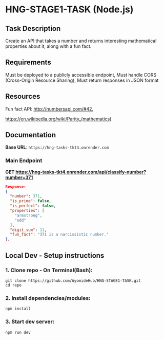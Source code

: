 # HNG-STAGE1-TASK (Node.js)

## Task Description
Create an API that takes a number and returns interesting mathematical properties about it, along with a fun fact.

## Requirements
 Must be deployed to a publicly accessible endpoint,
 Must handle CORS (Cross-Origin Resource Sharing),
 Must return responses in JSON format

## Resources
 Fun fact API: http://numbersapi.com/#42,
 
https://en.wikipedia.org/wiki/Parity_(mathematics)


## Documentation

**Base URL**: `https://hng-tasks-tkt4.onrender.com`

### Main Endpoint
**GET   https://hng-tasks-tkt4.onrender.com/api/classify-number?number=371**
```json
Response:
{
  "number": 371,
  "is_prime": false,
  "is_perfect": false,
  "properties": [
    "armstrong",
    "odd"
  ],
  "digit_sum": 11,
  "fun_fact": "371 is a narcissistic number."
},

```


## Local Dev - Setup instructions

### 1. Clone repo - On Terminal(Bash):

```
git clone https://github.com/AyomideHub/HNG-STAGE1-TASK.git
cd repo
```
### 2. Install dependencies/modules:
```
npm install
```

### 3. Start dev server:
```
npm run dev
```